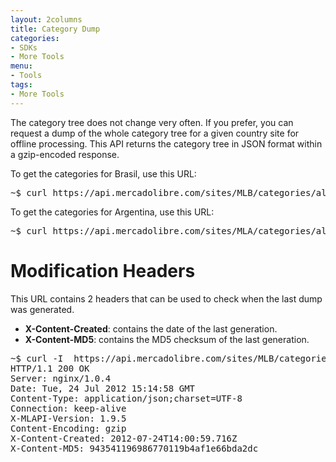 ```yaml
---
layout: 2columns
title: Category Dump
categories: 
- SDKs 
- More Tools
menu: 
- Tools
tags: 
- More Tools
---
```



The category tree does not change very often. If you prefer, you can request a dump of the whole category tree for a given country site for offline processing.
This API returns the category tree in JSON format within a gzip-encoded response.

To get the categories for Brasil, use this URL:

<pre class='terminal'>
~$ curl	https://api.mercadolibre.com/sites/MLB/categories/all
</pre>

To get the categories for Argentina, use this URL:

<pre class='terminal'>
~$ curl	https://api.mercadolibre.com/sites/MLA/categories/all
</pre>


# Modification Headers

This URL contains 2 headers that can be used to check when the last dump was generated.

- **X-Content-Created**: contains the date of the last generation.
- **X-Content-MD5**: contains the MD5 checksum of the last generation.

<pre class='terminal'>
~$ curl -I  https://api.mercadolibre.com/sites/MLB/categories/all
HTTP/1.1 200 OK
Server: nginx/1.0.4
Date: Tue, 24 Jul 2012 15:14:58 GMT
Content-Type: application/json;charset=UTF-8
Connection: keep-alive
X-MLAPI-Version: 1.9.5
Content-Encoding: gzip
X-Content-Created: 2012-07-24T14:00:59.716Z
X-Content-MD5: 943541196986770119b4af1e66bda2dc
</pre>
